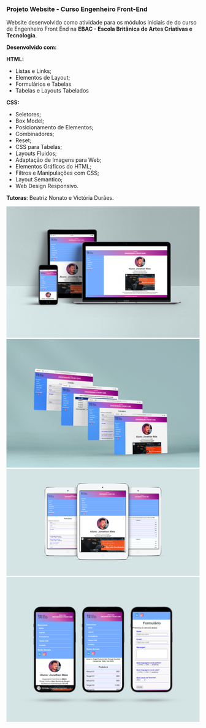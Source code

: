 ### Projeto Website - Curso Engenheiro Front-End

Website desenvolvido como atividade para os módulos iniciais de do curso de Engenheiro Front End na **EBAC - Escola Britânica de Artes Criativas e Tecnologia**.

**Desenvolvido com:**

**HTML:**

- Listas e Links;
- Elementos de Layout;
- Formulários e Tabelas
- Tabelas e Layouts Tabelados

**CSS:**

- Seletores;
- Box Model;
- Posicionamento de Elementos;
- Combinadores;
- Reset;
- CSS para Tabelas;
- Layouts Fluidos;
- Adaptação de Imagens para Web;
- Elementos Gráficos do HTML;
- Filtros e Manipulações com CSS;
- Layout Semantico;
- Web Design Responsivo.

**Tutoras**: Beatriz Nonato e Victória Durães.

<div style="display:inline_block">
<img alt="Imagem do projeto" src="https://github.com/jonathanppmaia/websiteebac/blob/main/image/projeto01.jpg?raw=true" >
</div>

<div style="display:inline_block">
<img alt=" Versão Desktop" src="https://github.com/jonathanppmaia/websiteebac/blob/main/image/projeto02.jpg?raw=true" >
</div>
<div style="display:inline_block">
<img alt="Versão Tablet" src="https://github.com/jonathanppmaia/websiteebac/blob/main/image/Projeto04.jpg?raw=true" >

<div style="display:inline_block">
<img alt="Versão SmartPhone" src="https://github.com/jonathanppmaia/websiteebac/blob/main/image/projeto03.jpg?raw=true" >

</div>
